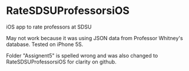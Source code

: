 # RateSDSUProfessorsiOS
iOS app to rate professors at SDSU

May not work because it was using JSON data from Professor Whitney's database. 
Tested on iPhone 5S. 

Folder "Assignent5" is spelled wrong and was also changed to RateSDSUProfessorsiOS for clarity on github.  
